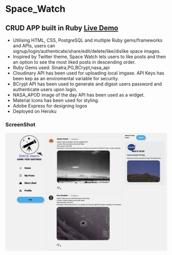 # Space_Watch
## CRUD APP built in Ruby  <a href="https:///"> Live Demo </a>



- Utilising HTML, CSS, PostgreSQL and multiple Ruby gems/frameworks and APIs, users can signup/login/authenticate/share/edit/delete/like/dislike space images.
- Inspired by Twitter theme, Space Watch lets users to like posts and then an option to see the most liked posts in descending order. 
- Ruby Gems used: Sinatra,PG,BCrypt,nasa_api
- Cloudinary API has been used for uploading local imgase. API Keys has been kep as an enviromental variable for security.
- BCrypt API has been used to generate and digest users password and authenticate users upon login.
- NASA_APOD image of the day API has been used as a widget.
- Material Icons has been used for styling.
- Adobe Express for designing logos
- Deployed on Heroku

### ScreenShot
![Screenshot](screenshot_space.png)

